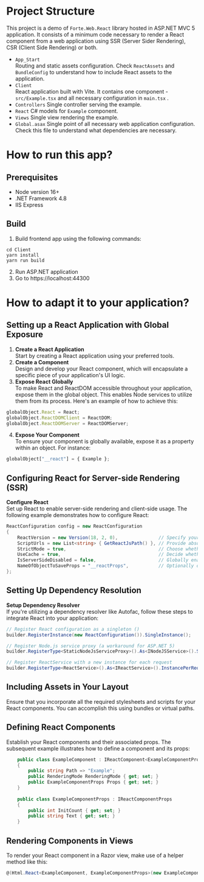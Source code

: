 # Project Structure

This project is a demo of `Forte.Web.React` library hosted in ASP.NET MVC 5 application. It consists of a minimum code necessary to render a React component from a web application using SSR (Server Sider Rendering), CSR (Client Side Rendering) or both.

- `App_Start`  
Routing and static assets configuration. Check `ReactAssets` and `BundleConfig` to understand how to include React assets to the application.
- `Client`  
React application built with Vite. It contains one component - `src/Example.tsx` and all necessary configuration in `main.tsx` .
- `Controllers`
Single controller serving the example.
- `React`
C# models for `Example` component.
- `Views`
Single view rendering the example.
- `Global.asax`
Single point of all necessary web application configuration. Check this file to understand what dependencies are necessary.

# How to run this app?

## Prerequisites
- Node version 16+
- .NET Framework 4.8
- IIS Express

## Build

1. Build frontend app using the following commands:
```shell
cd Client
yarn install
yarn run build
```
2. Run ASP.NET application
3. Go to https://localhost:44300

# How to adapt it to your application?

## Setting up a React Application with Global Exposure
1. **Create a React Application**  
   Start by creating a React application using your preferred tools.
2. **Create a Component**  
   Design and develop your React component, which will encapsulate a specific piece of your application's UI logic.
3. **Expose React Globally**  
   To make React and ReactDOM accessible throughout your application, expose them in the global object. This enables Node services to utilize them from its process. Here's an example of how to achieve this:
```js
globalObject.React = React;
globalObject.ReactDOMClient = ReactDOM;
globalObject.ReactDOMServer = ReactDOMServer;
```
4. **Expose Your Component**  
To ensure your component is globally available, expose it as a property within an object. For instance:
```js
globalObject["__react"] = { Example };
```
## Configuring React for Server-side Rendering (SSR)
**Configure React**  
Set up React to enable server-side rendering and client-side usage. The following example demonstrates how to configure React:
```csharp
ReactConfiguration config = new ReactConfiguration
{
    ReactVersion = new Version(18, 2, 0),               // Specify your preferred React version
    ScriptUrls = new List<string> { GetReactJsPath() }, // Provide absolute paths to required scripts
    StrictMode = true,                                  // Choose whether React should render in strict mode
    UseCache = true,                                    // Decide whether to cache rendered components
    IsServerSideDisabled = false,                       // Globally enable or disable SSR
    NameOfObjectToSaveProps = "__reactProps",           // Optionally override the default object name for client-side props
};
```
## Setting Up Dependency Resolution
**Setup Dependency Resolver**  
If you're utilizing a dependency resolver like Autofac, follow these steps to integrate React into your application:
```csharp
// Register React configuration as a singleton ()
builder.RegisterInstance(new ReactConfiguration()).SingleInstance();

// Register Node.js service proxy (a workaround for ASP.NET 5)
builder.RegisterType<StaticNodeJsServiceProxy>().As<INodeJSService>().SingleInstance();

// Register ReactService with a new instance for each request
builder.RegisterType<ReactService>().As<IReactService>().InstancePerRequest();          
```
## Including Assets in Your Layout
Ensure that you incorporate all the required stylesheets and scripts for your React components. You can accomplish this using bundles or virtual paths.

## Defining React Components
Establish your React components and their associated props. The subsequent example illustrates how to define a component and its props:
```csharp
    public class ExampleComponent : IReactComponent<ExampleComponentProps>
    {
        public string Path => "Example";        
        public RenderingMode RenderingMode { get; set; }
        public ExampleComponentProps Props { get; set; }
    }
    
    public class ExampleComponentProps : IReactComponentProps
    {
        public int InitCount { get; set; }
        public string Text { get; set; }
    }
```
## Rendering Components in Views
To render your React component in a Razor view, make use of a helper method like this:
```csharp
@(Html.React<ExampleComponent, ExampleComponentProps>(new ExampleComponent { Props = Model, RenderingMode = RenderingMode.ClientAndServer }))
```